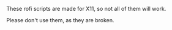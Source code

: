 These rofi scripts are made for X11, so not all of them will work.

Please don't use them, as they are broken.
